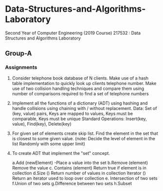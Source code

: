 # Data-Structures-and-Algorithms-Laboratory
Second Year of Computer Engineering (2019 Course)  217532  :  Data Structures and Algorithms Laboratory

## Group-A

### Assignments
1.  Consider telephone book database of N clients. Make use of a hash table implementation to quickly
    look up clients telephone number. Make use of two collision handling techniques and compare
    them using number of comparisons required to find a set of telephone numbers

2.  Implement all the functions of a dictionary (ADT) using hashing and handle collisions using
    chaining with / without replacement.
    Data: Set of (key, value) pairs, Keys are mapped to values, Keys must be comparable, Keys must
    be unique
    Standard Operations: Insert(key, value), Find(key), Delete(key)

3.  For given set of elements create skip list. Find the element in the set that is closest to some
    given value. (note: Decide the level of element in the list Randomly with some upper limit) 

4.  To create ADT that implement the "set" concept.
    
    
    a.Add (newElement) -Place a value into the set
    b.Remove (element) Remove the value
    c. Contains (element) Return true if element is in collection
    d.Size () Return number of values in collection Iterator () Return an iterator used to loop over
    collection
    e. Intersection of two sets
    f.Union of two sets
    g.Difference between two sets
    h.Subset
